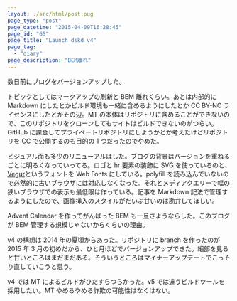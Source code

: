 ```yaml
---
layout: ./src/html/post.pug
page_type: "post"
page_datetime: "2015-04-09T16:28:45"
page_id: "65"
page_title: "Launch dskd v4"
page_tag:
  - "diary"
page_description: "BEM離れ"
---
```


数日前にブログをバージョンアップした。

トピックとしてはマークアップの刷新と BEM 離れくらい。あとは内部的に Markdown にしたとかビルド環境も一緒に含めるようにしたとか CC BY-NC ライセンスにしたとかその辺。MT の本体はリポジトリに含めることができないので、このリポジトリをクローンしてもサイトはビルドできないのがつらい。GitHub に課金してプライベートリポジトリにしようかとか考えたけどリポジトリを CC で公開するのも目的の 1 つだったのでやめた。

ビジュアル面も多少のリニューアルはした。ブログの背景はバージョンを重ねるごとに明るくなっていってる。ロゴと hr 要素の装飾に SVG を使っているのと、[Vegur](http://dotcolon.net/font/vegur/)というフォントを Web Fonts にしている。polyfill を読み込んでいないので必然的に古いブラウザには対応しなくなった。それとメディアクエリーで幅の狭いブラウザでの表示も最低限は作っている。記事を Markdown 記法で管理するようにしたので、画像挿入のスタイルがだいぶ甘いのは勘弁してほしい。

Advent Calendar を作ってがんばった BEM も一旦さようならした。このブログが BEM 管理する規模じゃないからくらいの理由。

v4 の構想は 2014 年の夏頃からあった。リポジトリに branch を作ったのが 2015 年 3 月の初めだから、ひと月ほどでバージョンアップできた。細部を見ると甘いところはまだまだある。そういうところはマイナーアップデートでこっそり直していこうと思う。

v4 では MT によるビルドがひたすらつらかった。v5 では違うビルドツールを採用したい。MT やめるやめる詐欺の可能性はなくはない。
